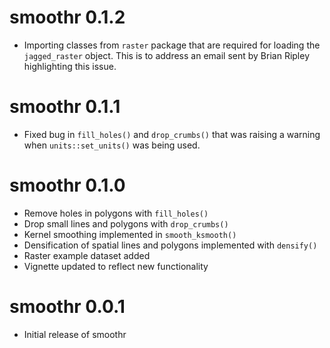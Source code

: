 # smoothr 0.1.2

- Importing classes from `raster` package that are required for loading the `jagged_raster` object. This is to address an email sent by Brian Ripley highlighting this issue.

# smoothr 0.1.1

- Fixed bug in `fill_holes()` and `drop_crumbs()` that was raising a warning 
when `units::set_units()` was being used. 

# smoothr 0.1.0

- Remove holes in polygons with `fill_holes()`
- Drop small lines and polygons with `drop_crumbs()`
- Kernel smoothing implemented in `smooth_ksmooth()`
- Densification of spatial lines and polygons implemented with `densify()`
- Raster example dataset added
- Vignette updated to reflect new functionality

# smoothr 0.0.1

- Initial release of smoothr



